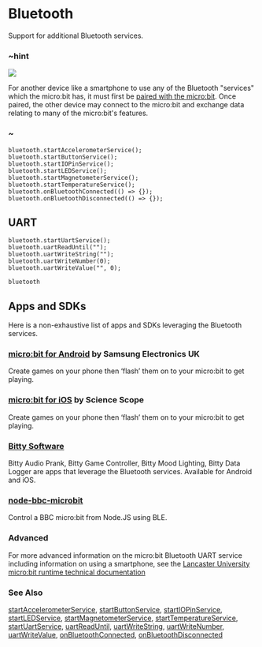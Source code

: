 # Bluetooth

Support for additional Bluetooth services.

### ~hint
![](/static/bluetooth/Bluetooth_SIG.png)

For another device like a smartphone to use any of the Bluetooth "services" which the micro:bit has, it must first be [paired with the micro:bit](/reference/bluetooth/bluetooth-pairing). Once paired, the other device may connect to the micro:bit and exchange data relating to many of the micro:bit's features.

### ~


```cards
bluetooth.startAccelerometerService();
bluetooth.startButtonService();
bluetooth.startIOPinService();
bluetooth.startLEDService();
bluetooth.startMagnetometerService();
bluetooth.startTemperatureService();
bluetooth.onBluetoothConnected(() => {});
bluetooth.onBluetoothDisconnected(() => {});
```

## UART 

```cards
bluetooth.startUartService();
bluetooth.uartReadUntil("");
bluetooth.uartWriteString("");
bluetooth.uartWriteNumber(0);
bluetooth.uartWriteValue("", 0);
```

```package
bluetooth
```

## Apps and SDKs

Here is a non-exhaustive list of apps and SDKs leveraging the Bluetooth services.

### [micro:bit for Android](https://play.google.com/store/apps/details?id=com.samsung.microbit&hl=en) by Samsung Electronics UK

Create games on your phone then ‘flash’ them on to your micro:bit to get playing.

### [micro:bit for iOS](https://itunes.apple.com/us/app/micro-bit/id1092687276?mt=8) by Science Scope

Create games on your phone then ‘flash’ them on to your micro:bit to get playing.

### [Bitty Software](http://www.bittysoftware.com/apps.html)

Bitty Audio Prank, Bitty Game Controller, Bitty Mood Lighting, Bitty Data Logger are apps that leverage the Bluetooth services. Available for Android and iOS.

### [node-bbc-microbit](https://github.com/sandeepmistry/node-bbc-microbit)

Control a BBC micro:bit from Node.JS using BLE.

### Advanced
 
For more advanced information on the micro:bit Bluetooth UART service including information on using a smartphone, see the [Lancaster University micro:bit runtime technical documentation](http://lancaster-university.github.io/microbit-docs/ble/uart-service/)

### See Also

[startAccelerometerService](/reference/bluetooth/start-accelerometer-service), [startButtonService](/reference/bluetooth/start-button-service), [startIOPinService](/reference/bluetooth/start-io-pin-service), [startLEDService](/reference/bluetooth/start-led-service), [startMagnetometerService](/reference/bluetooth/start-magnetometer-service), [startTemperatureService](/reference/bluetooth/start-temperature-service), 
[startUartService](/reference/bluetooth/start-uart-service),
[uartReadUntil](/reference/bluetooth/uart-read-until), 
[uartWriteString](/reference/bluetooth/uart-write-string), 
[uartWriteNumber](/reference/bluetooth/uart-write-number), 
[uartWriteValue](/reference/bluetooth/uart-write-value), 
[onBluetoothConnected](/reference/bluetooth/on-bluetooth-connected), [onBluetoothDisconnected](/reference/bluetooth/on-bluetooth-disconnected)
